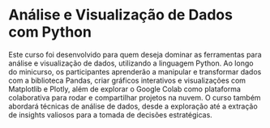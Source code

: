 # Análise e Visualização de Dados com Python
Este curso foi desenvolvido para quem deseja dominar as ferramentas para análise e visualização de dados, utilizando a linguagem Python. Ao longo do minicurso, os participantes aprenderão a manipular e transformar dados com a biblioteca Pandas, criar gráficos interativos e visualizações com Matplotlib e Plotly, além de explorar o Google Colab como plataforma colaborativa para rodar e compartilhar projetos na nuvem. O curso também abordará técnicas de análise de dados, desde a exploração até a extração de insights valiosos para a tomada de decisões estratégicas.
